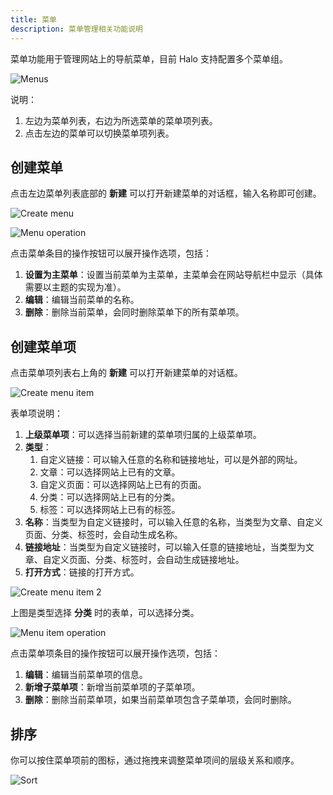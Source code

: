 ```yaml
---
title: 菜单
description: 菜单管理相关功能说明
---
```


菜单功能用于管理网站上的导航菜单，目前 Halo 支持配置多个菜单组。

![Menus](/img/user-guide/menus/menus.png)

说明：

1. 左边为菜单列表，右边为所选菜单的菜单项列表。
2. 点击左边的菜单可以切换菜单项列表。

## 创建菜单

点击左边菜单列表底部的 **新建** 可以打开新建菜单的对话框，输入名称即可创建。

![Create menu](/img/user-guide/menus/create-menu.png)

![Menu operation](/img/user-guide/menus/menu-operation.png)

点击菜单条目的操作按钮可以展开操作选项，包括：

1. **设置为主菜单**：设置当前菜单为主菜单，主菜单会在网站导航栏中显示（具体需要以主题的实现为准）。
2. **编辑**：编辑当前菜单的名称。
3. **删除**：删除当前菜单，会同时删除菜单下的所有菜单项。

## 创建菜单项

点击菜单项列表右上角的 **新建** 可以打开新建菜单的对话框。

![Create menu item](/img/user-guide/menus/create-menu-item.png)

表单项说明：

1. **上级菜单项**：可以选择当前新建的菜单项归属的上级菜单项。
2. **类型**：
   1. 自定义链接：可以输入任意的名称和链接地址，可以是外部的网址。
   2. 文章：可以选择网站上已有的文章。
   3. 自定义页面：可以选择网站上已有的页面。
   4. 分类：可以选择网站上已有的分类。
   5. 标签：可以选择网站上已有的标签。
3. **名称**：当类型为自定义链接时，可以输入任意的名称，当类型为文章、自定义页面、分类、标签时，会自动生成名称。
4. **链接地址**：当类型为自定义链接时，可以输入任意的链接地址，当类型为文章、自定义页面、分类、标签时，会自动生成链接地址。
5. **打开方式**：链接的打开方式。

![Create menu item 2](/img/user-guide/menus/create-menu-item-2.png)

上图是类型选择 **分类** 时的表单，可以选择分类。

![Menu item operation](/img/user-guide/menus/menu-item-operation.png)

点击菜单项条目的操作按钮可以展开操作选项，包括：

1. **编辑**：编辑当前菜单项的信息。
2. **新增子菜单项**：新增当前菜单项的子菜单项。
3. **删除**：删除当前菜单项，如果当前菜单项包含子菜单项，会同时删除。

## 排序

你可以按住菜单项前的图标，通过拖拽来调整菜单项间的层级关系和顺序。

![Sort](/img/user-guide/menus/sort.gif)
